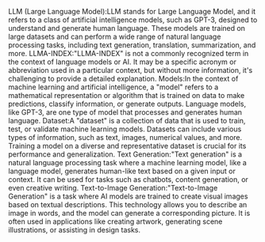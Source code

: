 LLM (Large Language Model):LLM stands for Large Language Model, and it refers to a class of artificial intelligence models, such as GPT-3, designed to understand and generate human language. These models are trained on large datasets and can perform a wide range of natural language processing tasks, including text generation, translation, summarization, and more.
LLMA-INDEX:"LLMA-INDEX" is not a commonly recognized term in the context of language models or AI. It may be a specific acronym or abbreviation used in a particular context, but without more information, it's challenging to provide a detailed explanation.
Models:In the context of machine learning and artificial intelligence, a "model" refers to a mathematical representation or algorithm that is trained on data to make predictions, classify information, or generate outputs. Language models, like GPT-3, are one type of model that processes and generates human language.
Dataset:A "dataset" is a collection of data that is used to train, test, or validate machine learning models. Datasets can include various types of information, such as text, images, numerical values, and more. Training a model on a diverse and representative dataset is crucial for its performance and generalization.
Text Generation:"Text generation" is a natural language processing task where a machine learning model, like a language model, generates human-like text based on a given input or context. It can be used for tasks such as chatbots, content generation, or even creative writing.
Text-to-Image Generation:"Text-to-Image Generation" is a task where AI models are trained to create visual images based on textual descriptions. This technology allows you to describe an image in words, and the model can generate a corresponding picture. It is often used in applications like creating artwork, generating scene illustrations, or assisting in design tasks.
